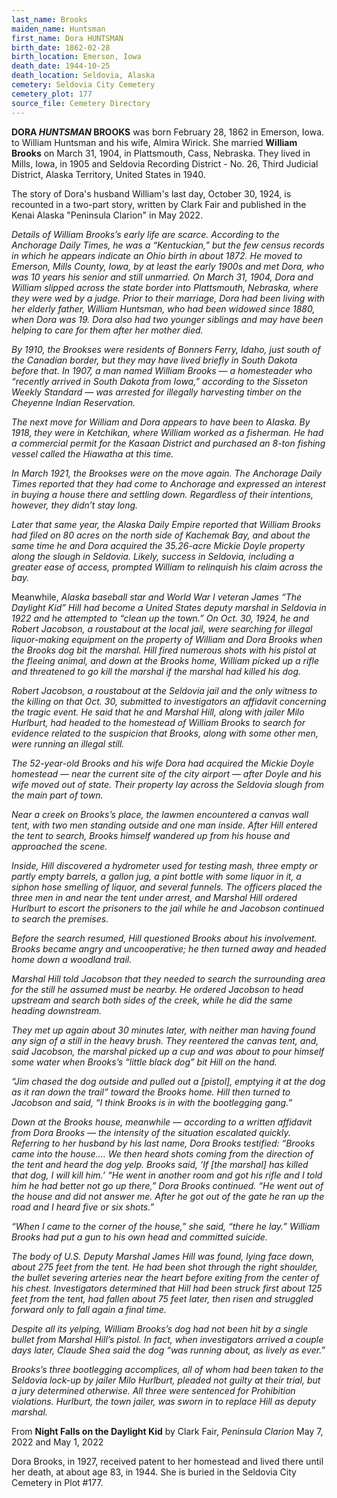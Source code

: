 ```yaml
---
last_name: Brooks
maiden_name: Huntsman
first_name: Dora HUNTSMAN
birth_date: 1862-02-28
birth_location: Emerson, Iowa
death_date: 1944-10-25
death_location: Seldovia, Alaska
cemetery: Seldovia City Cemetery
cemetery_plot: 177
source_file: Cemetery Directory
---
```

**DORA *HUNTSMAN* BROOKS** was born February 28, 1862 in Emerson, Iowa. to William Huntsman and his wife, Almira Wirick. She married **William Brooks** on March 31, 1904, in Plattsmouth, Cass, Nebraska. They lived in Mills, Iowa, in 1905 and Seldovia Recording District - No. 26, Third Judicial District, Alaska Territory, United States in 1940. 

The story of Dora's husband William's last day, October 30, 1924, is recounted in a two-part story, written by Clark Fair and published in the Kenai Alaska "Peninsula Clarion" in May 2022.  

*Details of William Brooks’s early life are scarce. According to the Anchorage Daily Times, he was a “Kentuckian,” but the few census records in which he appears indicate an Ohio birth in about 1872. He moved to Emerson, Mills County, Iowa, by at least the early 1900s and met Dora, who was 10 years his senior and still unmarried. On March 31, 1904, Dora and William slipped across the state border into Plattsmouth, Nebraska, where they were wed by a judge. Prior to their marriage, Dora had been living with her elderly father, William Huntsman, who had been widowed since 1880, when Dora was 19. Dora also had two younger siblings and may have been helping to care for them after her mother died.*

*By 1910, the Brookses were residents of Bonners Ferry, Idaho, just south of the Canadian border, but they may have lived briefly in South Dakota before that. In 1907, a man named William Brooks — a homesteader who “recently arrived in South Dakota from Iowa,” according to the Sisseton Weekly Standard — was arrested for illegally harvesting timber on the Cheyenne Indian Reservation.* 

*The next move for William and Dora appears to have been to Alaska. By 1918, they were in Ketchikan, where William worked as a fisherman. He had a commercial permit for the Kasaan District and purchased an 8-ton fishing vessel called the Hiawatha at this time.* 

*In March 1921, the Brookses were on the move again. The Anchorage Daily Times reported that they had come to Anchorage and expressed an interest in buying a house there and settling down. Regardless of their intentions, however, they didn’t stay long.* 

*Later that same year, the Alaska Daily Empire reported that William Brooks had filed on 80 acres on the north side of Kachemak Bay, and about the same time he and Dora acquired the 35.26-acre Mickie Doyle property along the slough in Seldovia. Likely, success in Seldovia, including a greater ease of access, prompted William to relinquish his claim across the bay.*

Meanwhile, *Alaska baseball star and World War I veteran James “The Daylight Kid” Hill had become a United States deputy marshal in Seldovia in 1922 and he attempted to “clean up the town.” On Oct. 30, 1924, he and Robert Jacobson, a roustabout at the local jail, were searching for illegal liquor-making equipment on the property of William and Dora Brooks when the Brooks dog bit the marshal. Hill fired numerous shots with his pistol at the fleeing animal, and down at the Brooks home, William picked up a rifle and threatened to go kill the marshal if the marshal had killed his dog.* 

*Robert Jacobson, a roustabout at the Seldovia jail and the only witness to the killing on that Oct. 30, submitted to investigators an affidavit concerning the tragic event. He said that he and Marshal Hill, along with jailer Milo Hurlburt, had headed to the homestead of William Brooks to search for evidence related to the suspicion that Brooks, along with some other men, were running an illegal still.* 

*The 52-year-old Brooks and his wife Dora had acquired the Mickie Doyle homestead — near the current site of the city airport — after Doyle and his wife moved out of state. Their property lay across the Seldovia slough from the main part of town.* 

*Near a creek on Brooks’s place, the lawmen encountered a canvas wall tent, with two men standing outside and one man inside. After Hill entered the tent to search, Brooks himself wandered up from his house and approached the scene.* 

*Inside, Hill discovered a hydrometer used for testing mash, three empty or partly empty barrels, a gallon jug, a pint bottle with some liquor in it, a siphon hose smelling of liquor, and several funnels. The officers placed the three men in and near the tent under arrest, and Marshal Hill ordered Hurlburt to escort the prisoners to the jail while he and Jacobson continued to search the premises.* 

*Before the search resumed, Hill questioned Brooks about his involvement. Brooks became angry and uncooperative; he then turned away and headed home down a woodland trail.*

*Marshal Hill told Jacobson that they needed to search the surrounding area for the still he assumed must be nearby. He ordered Jacobson to head upstream and search both sides of the creek, while he did the same heading downstream.* 

*They met up again about 30 minutes later, with neither man having found any sign of a still in the heavy brush. They reentered the canvas tent, and, said Jacobson, the marshal picked up a cup and was about to pour himself some water when Brooks’s “little black dog” bit Hill on the hand.* 

*“Jim chased the dog outside and pulled out a [pistol], emptying it at the dog as it ran down the trail” toward the Brooks home. Hill then turned to Jacobson and said, “I think Brooks is in with the bootlegging gang.”* 

*Down at the Brooks house, meanwhile — according to a written affidavit from Dora Brooks — the intensity of the situation escalated quickly. Referring to her husband by his last name, Dora Brooks testified: “Brooks came into the house…. We then heard shots coming from the direction of the tent and heard the dog yelp. Brooks said, ‘If [the marshal] has killed that dog, I will kill him.’  “He went in another room and got his rifle and I told him he had better not go up there,” Dora Brooks continued. “He went out of the house and did not answer me. After he got out of the gate he ran up the road and I heard five or six shots.”* 

*“When I came to the corner of the house,” she said, “there he lay.” William Brooks had put a gun to his own head and committed suicide.*

*The body of U.S. Deputy Marshal James Hill was found, lying face down, about 275 feet from the tent. He had been shot through the right shoulder, the bullet severing arteries near the heart before exiting from the center of his chest. Investigators determined that Hill had been struck first about 125 feet from the tent, had fallen about 75 feet later, then risen and struggled forward only to fall again a final time.*

*Despite all its yelping, William Brooks’s dog had not been hit by a single bullet from Marshal Hill’s pistol. In fact, when investigators arrived a couple days later, Claude Shea said the dog “was running about, as lively as ever.”*

*Brooks’s three bootlegging accomplices, all of whom had been taken to the Seldovia lock-up by jailer Milo Hurlburt, pleaded not guilty at their trial, but a jury determined otherwise. All three were sentenced for Prohibition violations. Hurlburt, the town jailer, was sworn in to replace Hill as deputy marshal.* 

From **Night Falls on the Daylight Kid** by Clark Fair, *Peninsula Clarion* May 7, 2022 and May 1, 2022

Dora Brooks, in 1927, received patent to her homestead and lived there until her death, at about age 83, in 1944.  She is buried in the Seldovia City Cemetery in Plot #177.  


